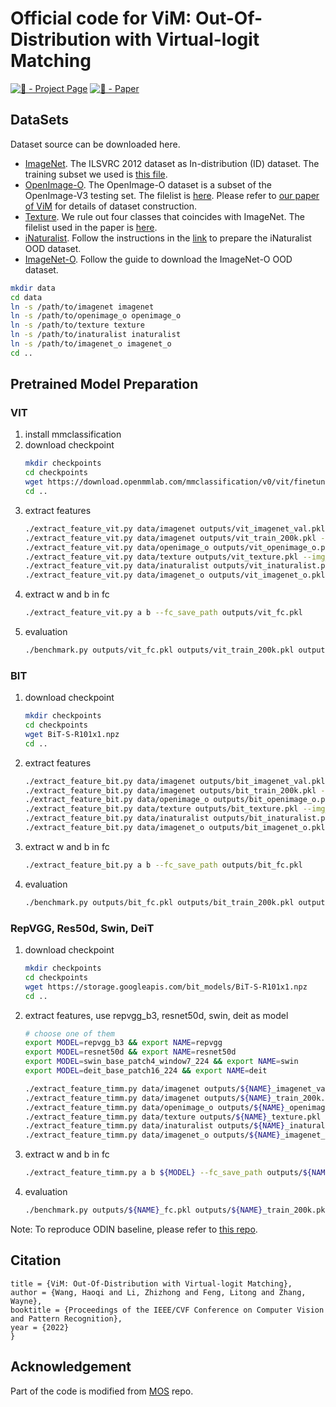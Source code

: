 # Official code for ViM: Out-Of-Distribution with Virtual-logit Matching
[![🌊 - Project Page](https://img.shields.io/badge/🌊-Project_Page-blue)](http://ooddetection.github.io)
[![🦢 - Paper](https://img.shields.io/badge/🦢-Paper-red)](https://arxiv.org/abs/2203.10807)

## DataSets

Dataset source can be downloaded here.

- [ImageNet](https://www.image-net.org/). The ILSVRC 2012 dataset as In-distribution (ID) dataset. The training subset we used is [this file](datalists/imagenet2012_train_random_200k.txt).
- [OpenImage-O](https://github.com/openimages/dataset/blob/main/READMEV3.md). The OpenImage-O dataset is a subset of the OpenImage-V3 testing set. The filelist is [here](datalists/openimage_o.txt). Please refer to [our paper of ViM](http://ooddetection.github.io) for details of dataset construction.
- [Texture](https://www.robots.ox.ac.uk/~vgg/data/dtd/). We rule out four classes that coincides with ImageNet. The filelist used in the paper is [here](datalists/texture.txt).
- [iNaturalist](https://arxiv.org/pdf/1707.06642.pdf). Follow the instructions in the [link](https://github.com/deeplearning-wisc/large_scale_ood) to prepare the iNaturalist OOD dataset.
- [ImageNet-O](https://github.com/hendrycks/natural-adv-examples). Follow the guide to download the ImageNet-O OOD dataset.

```bash
mkdir data
cd data
ln -s /path/to/imagenet imagenet
ln -s /path/to/openimage_o openimage_o
ln -s /path/to/texture texture
ln -s /path/to/inaturalist inaturalist
ln -s /path/to/imagenet_o imagenet_o
cd ..
```

## Pretrained Model Preparation

### VIT

1. install mmclassification
2. download checkpoint
   ```bash
   mkdir checkpoints
   cd checkpoints
   wget https://download.openmmlab.com/mmclassification/v0/vit/finetune/vit-base-p16_in21k-pre-3rdparty_ft-64xb64_in1k-384_20210928-98e8652b.pth
   cd ..
   ```
3. extract features
    ```bash
    ./extract_feature_vit.py data/imagenet outputs/vit_imagenet_val.pkl --img_list datalists/imagenet2012_val_list.txt
    ./extract_feature_vit.py data/imagenet outputs/vit_train_200k.pkl --img_list datalists/imagenet2012_train_random_200k.txt
    ./extract_feature_vit.py data/openimage_o outputs/vit_openimage_o.pkl --img_list datalists/openimage_o.txt
    ./extract_feature_vit.py data/texture outputs/vit_texture.pkl --img_list datalists/texture.txt
    ./extract_feature_vit.py data/inaturalist outputs/vit_inaturalist.pkl
    ./extract_feature_vit.py data/imagenet_o outputs/vit_imagenet_o.pkl
    ```
4. extract w and b in fc
    ```bash
    ./extract_feature_vit.py a b --fc_save_path outputs/vit_fc.pkl
    ```
5. evaluation
    ```bash
    ./benchmark.py outputs/vit_fc.pkl outputs/vit_train_200k.pkl outputs/vit_imagenet_val.pkl outputs/vit_openimage_o.pkl outputs/vit_texture.pkl outputs/vit_inaturalist.pkl outputs/vit_imagenet_o.pkl
    ```

### BIT

1. download checkpoint
   ```bash
   mkdir checkpoints
   cd checkpoints
   wget BiT-S-R101x1.npz
   cd ..
   ```
2. extract features
    ```bash
    ./extract_feature_bit.py data/imagenet outputs/bit_imagenet_val.pkl --img_list datalists/imagenet2012_val_list.txt
    ./extract_feature_bit.py data/imagenet outputs/bit_train_200k.pkl --img_list datalists/imagenet2012_train_random_200k.txt
    ./extract_feature_bit.py data/openimage_o outputs/bit_openimage_o.pkl --img_list datalists/openimage_o.txt
    ./extract_feature_bit.py data/texture outputs/bit_texture.pkl --img_list datalists/texture.txt
    ./extract_feature_bit.py data/inaturalist outputs/bit_inaturalist.pkl
    ./extract_feature_bit.py data/imagenet_o outputs/bit_imagenet_o.pkl
    ```
3. extract w and b in fc
    ```bash
    ./extract_feature_bit.py a b --fc_save_path outputs/bit_fc.pkl
    ```
4. evaluation
    ```bash
    ./benchmark.py outputs/bit_fc.pkl outputs/bit_train_200k.pkl outputs/bit_imagenet_val.pkl outputs/bit_openimage_o.pkl outputs/bit_texture.pkl outputs/bit_inaturalist.pkl outputs/bit_imagenet_o.pkl
    ```

### RepVGG, Res50d, Swin, DeiT

1. download checkpoint
   ```bash
   mkdir checkpoints
   cd checkpoints
   wget https://storage.googleapis.com/bit_models/BiT-S-R101x1.npz
   cd ..
   ```
2. extract features, use repvgg_b3, resnet50d, swin, deit as model
    ```bash
    # choose one of them
    export MODEL=repvgg_b3 && export NAME=repvgg
    export MODEL=resnet50d && export NAME=resnet50d
    export MODEL=swin_base_patch4_window7_224 && export NAME=swin
    export MODEL=deit_base_patch16_224 && export NAME=deit

    ./extract_feature_timm.py data/imagenet outputs/${NAME}_imagenet_val.pkl ${MODEL} --img_list datalists/imagenet2012_val_list.txt
    ./extract_feature_timm.py data/imagenet outputs/${NAME}_train_200k.pkl ${MODEL} --img_list datalists/imagenet2012_train_random_200k.txt
    ./extract_feature_timm.py data/openimage_o outputs/${NAME}_openimage_o.pkl ${MODEL} --img_list datalists/openimage_o.txt
    ./extract_feature_timm.py data/texture outputs/${NAME}_texture.pkl ${MODEL} --img_list datalists/texture.txt
    ./extract_feature_timm.py data/inaturalist outputs/${NAME}_inaturalist.pkl ${MODEL}
    ./extract_feature_timm.py data/imagenet_o outputs/${NAME}_imagenet_o.pkl ${MODEL}
    ```
3. extract w and b in fc
    ```bash
    ./extract_feature_timm.py a b ${MODEL} --fc_save_path outputs/${NAME}_fc.pkl
    ```
4. evaluation
    ```bash
    ./benchmark.py outputs/${NAME}_fc.pkl outputs/${NAME}_train_200k.pkl outputs/${NAME}_imagenet_val.pkl outputs/${NAME}_openimage_o.pkl outputs/${NAME}_texture.pkl outputs/${NAME}_inaturalist.pkl outputs/${NAME}_imagenet_o.pkl
    ```

Note: To reproduce ODIN baseline, please refer to [this repo](https://github.com/deeplearning-wisc/large_scale_ood).

## Citation

```@inproceedings{haoqi2022vim,
title = {ViM: Out-Of-Distribution with Virtual-logit Matching},
author = {Wang, Haoqi and Li, Zhizhong and Feng, Litong and Zhang, Wayne},
booktitle = {Proceedings of the IEEE/CVF Conference on Computer Vision and Pattern Recognition},
year = {2022}
}
```

## Acknowledgement

Part of the code is modified from [MOS](https://github.com/deeplearning-wisc/large_scale_ood) repo.
